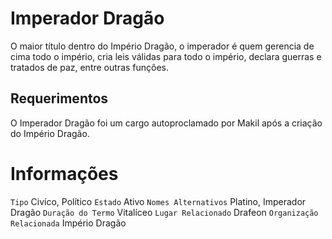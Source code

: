 <!-- TITLE: Imperador Dragão -->
<!-- SUBTITLE: Visão geral sobre Imperador Dragão -->

# Imperador Dragão
O maior título dentro do Império Dragão, o imperador é quem gerencia de cima todo o império, cria leis válidas para todo o império, declara guerras e tratados de paz, entre outras funções.

## Requerimentos
O Imperador Dragão foi um cargo autoproclamado por Makil após a criação do Império Dragão.

# Informações
`Tipo` Civíco, Político 
`Estado` Ativo
`Nomes Alternativos` Platino, Imperador Dragão
`Duração do Termo` Vitalíceo
`Lugar Relacionado` Drafeon
`Organização Relacionada` Império Dragão





